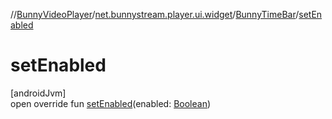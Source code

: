 //[BunnyVideoPlayer](../../../index.md)/[net.bunnystream.player.ui.widget](../index.md)/[BunnyTimeBar](index.md)/[setEnabled](set-enabled.md)

# setEnabled

[androidJvm]\
open override fun [setEnabled](set-enabled.md)(enabled: [Boolean](https://kotlinlang.org/api/latest/jvm/stdlib/kotlin-stdlib/kotlin/-boolean/index.html))

